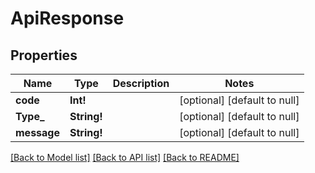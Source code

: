 # ApiResponse

## Properties

| Name        | Type        | Description | Notes                        |
| ----------- | ----------- | ----------- | ---------------------------- |
| **code**    | **Int!**    |             | [optional] [default to null] |
| **Type\_**  | **String!** |             | [optional] [default to null] |
| **message** | **String!** |             | [optional] [default to null] |

[[Back to Model list]](../README.md#documentation-for-models) [[Back to API list]](../README.md#documentation-for-api-endpoints) [[Back to README]](../README.md)
